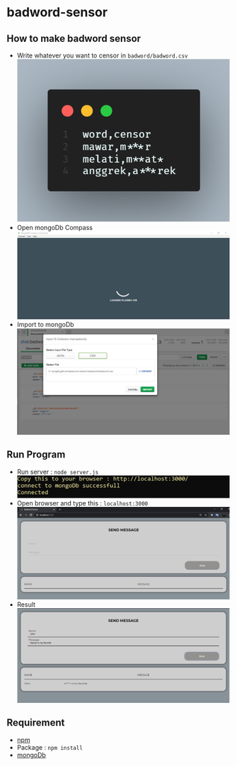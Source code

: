 # badword-sensor

## How to make badword sensor
- Write whatever you want to censor in `badword/badword.csv`
![badword](./doc/badword.PNG)
- Open mongoDb Compass
![mongoDb](./doc/mongodb.PNG)
- Import to mongoDb
![import file](./doc/import.PNG)


## Run Program
- Run server : `node server.js`
![server](./doc/server.PNG)
- Open browser and type this : `localhost:3000`
![link](./doc/link.PNG)
- Result
![result](./doc/result.PNG)



## Requirement
- [npm](https://nodejs.org/en/)
- Package : `npm install`
- [mongoDb](https://www.mongodb.com/)

